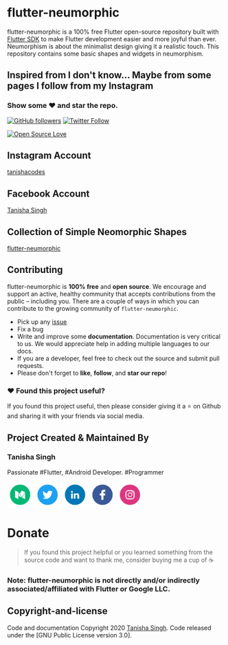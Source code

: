 # flutter-neumorphic


flutter-neumorphic is a 100% free Flutter open-source repository built with <a href="https://flutter.dev/" target="_blank">Flutter SDK</a> to make Flutter development easier and more joyful than ever. Neumorphism is about the minimalist design giving it a realistic touch. This repository contains some basic shapes and widgets in neumorphism.

## Inspired from I don't know... Maybe from some pages I follow from my Instagram

### Show some :heart: and star the repo.

[![GitHub followers](https://img.shields.io/github/followers/SinghTanisha16.svg?style=social&label=Follow)](https://github.com/SinghTanisha16)
[![Twitter Follow](https://img.shields.io/twitter/follow/SinghTanisha16.svg?style=social)](https://twitter.com/SinghTanisha16)

[![Open Source Love](https://badges.frapsoft.com/os/v1/open-source.svg?v=102)](https://opensource.org/licenses/GPL-3.0)

## Instagram Account

[tanishacodes](https://instagram.com/tanishacodes)

## Facebook Account

[Tanisha Singh](https://www.facebook.com/profile.php?id=100044480823812)

## Collection of Simple Neomorphic Shapes

[flutter-neumorphic](https://github.com/SinghTanisha16/flutter-neumorphic)

## Contributing

flutter-neumorphic is **100% free** and **open source**. We encourage and support an active, healthy community that accepts contributions from the public &ndash; including you. There are a couple of ways in which you can contribute to the growing community of `flutter-neumorphic`.

- Pick up any [issue](https://github.com/SinghTanisha16/flutter-neumorphic/issues)
- Fix a bug
- Write and improve some **documentation**. Documentation is very critical to us. We would appreciate help in adding multiple languages to our docs.
- If you are a developer, feel free to check out the source and submit pull requests.
- Please don't forget to **like**, **follow**, and **star our repo**!

### :heart: Found this project useful?

If you found this project useful, then please consider giving it a :star: on Github and sharing it with your friends via social media.

## Project Created & Maintained By

### Tanisha Singh

Passionate #Flutter, #Android Developer. #Programmer

<a href="https://medium.com/@SinghTanisha16"><img src="https://github.com/aritraroy/social-icons/blob/master/medium-icon.png?raw=true" width="60"></a>
<a href="https://twitter.com/SinghTanisha16"><img src="https://github.com/aritraroy/social-icons/blob/master/twitter-icon.png?raw=true" width="60"></a>
<a href="https://linkedin.com/in/singhtanisha16"><img src="https://github.com/aritraroy/social-icons/blob/master/linkedin-icon.png?raw=true" width="60"></a>
<a href="https://www.facebook.com/profile.php?id=100044480823812"><img src="https://github.com/aritraroy/social-icons/blob/master/facebook-icon.png?raw=true" width="60"></a>
<a href="https://instagram.com/tanishacodes"><img src="https://github.com/aritraroy/social-icons/blob/master/instagram-icon.png?raw=true" width="60"></a>

# Donate

> If you found this project helpful or you learned something from the source code and want to thank me, consider buying me a cup of :coffee:
>

### Note: flutter-neumorphic is not directly and/or indirectly associated/affiliated with Flutter or Google LLC.

## Copyright-and-license

Code and documentation Copyright 2020 [Tanisha Singh](https://linkedin.com/singhtanisha16). Code released under the [GNU Public License version 3.0].
